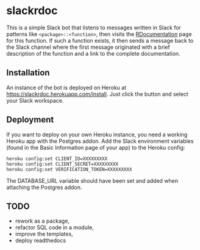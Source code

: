 # slackrdoc

This is a simple Slack bot that listens to messages written in Slack for patterns like `<package>::<function>`, then
visits the [RDocumentation](https://www.rdocumentation.org/) page for this function. If such a function exists, it then
sends a message back to the Slack channel where the first message originated with a brief description of the function
and a link to the complete documentation.

## Installation

An instance of the bot is deployed on Heroku at https://slackrdoc.herokuapp.com/install. Just click the button and
select your Slack workspace.

## Deployment

If you want to deploy on your own Heroku instance, you need a working Heroku app with the Postgres addon. Add the
Slack environment variables (found in the Basic Information page of your app) to the Heroku config:

```
heroku config:set CLIENT_ID=XXXXXXXXX
heroku config:set CLIENT_SECRET=XXXXXXXXX
heroku config:set VERIFICATION_TOKEN=XXXXXXXXX
```

The DATABASE_URL variable should have been set and added when attaching the Postgres addon.

## TODO

+ rework as a package,
+ refactor SQL code in a module,
+ improve the templates,
+ deploy readthedocs


